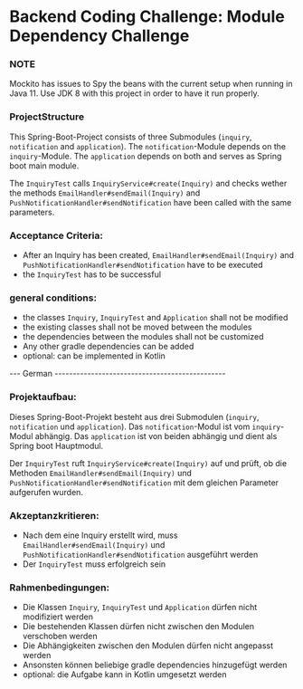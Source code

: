 # Backend Coding Challenge: Module Dependency Challenge

### NOTE

Mockito has issues to Spy the beans with the current setup when running in Java 11. Use JDK 8 with this project in order to have it run properly.

### ProjectStructure
This Spring-Boot-Project consists of three Submodules (`inquiry`, `notification` and `application`).
The `notification`-Module depends on the `inquiry`-Module. The `application` depends on both and serves as Spring boot main module.

The `InquiryTest` calls `InquiryService#create(Inquiry)` and checks wether the methods `EmailHandler#sendEmail(Inquiry)`
and `PushNotificationHandler#sendNotification` have been called with the same parameters.

### Acceptance Criteria: 
- After an Inquiry has been created, `EmailHandler#sendEmail(Inquiry)` and `PushNotificationHandler#sendNotification` have to be executed
- the `InquiryTest` has to be successful
 
### general conditions:
- the classes `Inquiry`, `InquiryTest` and `Application` shall not be modified
- the existing classes shall not be moved between the modules
- the dependencies between the modules shall not be customized
- Any other gradle dependencies can be added
- optional: can be implemented in Kotlin



--- German -----------------------------------------------

### Projektaufbau:
Dieses Spring-Boot-Projekt besteht aus drei Submodulen (`inquiry`, `notification` und `application`).
Das `notification`-Modul ist vom `inquiry`-Modul abhängig. Das `application` ist von beiden abhängig und dient als Spring boot Hauptmodul.

Der `InquiryTest` ruft `InquiryService#create(Inquiry)` auf und prüft, ob die Methoden `EmailHandler#sendEmail(Inquiry)`
und `PushNotificationHandler#sendNotification` mit dem gleichen Parameter aufgerufen wurden.

### Akzeptanzkritieren: 
 - Nach dem eine Inquiry erstellt wird, muss `EmailHandler#sendEmail(Inquiry)` und `PushNotificationHandler#sendNotification` ausgeführt werden
 - Der `InquiryTest` muss erfolgreich sein
 
### Rahmenbedingungen:
 - Die Klassen `Inquiry`, `InquiryTest` und `Application` dürfen nicht modifiziert werden
 - Die bestehenden Klassen dürfen nicht zwischen den Modulen verschoben werden
 - Die Abhängigkeiten zwischen den Modulen dürfen nicht angepasst werden
 - Ansonsten können beliebige gradle dependencies hinzugefügt werden
 - optional: die Aufgabe kann in Kotlin umgesetzt werden
 
